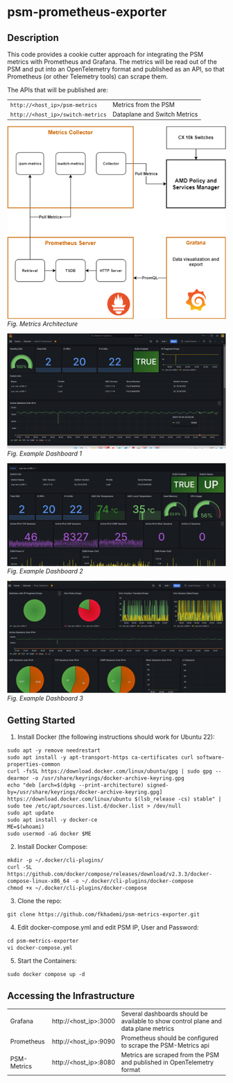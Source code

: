 # psm-prometheus-exporter

## Description
This code provides a cookie cutter approach for integrating the PSM metrics with Prometheus and Grafana.  The metrics will be read out of the PSM and put into an OpenTelemetry format and published as an API, so that Prometheus (or other Telemetry tools) can scrape them.

The APIs that will be published are:

|||
|---|---|  
|```http://<host_ip>/psm-metrics```|Metrics from the PSM
|```http://<host_ip>/switch-metrics```|Dataplane and Switch Metrics  


![Metrics Architecture](img/metrics-exporter.png)
_Fig. Metrics Architecture_  

![Example Dashboard 1](img/example1.png)
_Fig. Example Dashboard 1_  

![Example Dashboard 2](img/example2.png)
_Fig. Example Dashboard 2_  

![Example Dashboard 3](img/example3.png)
_Fig. Example Dashboard 3_  



## Getting Started  

1. Install Docker (the following instructions should work for Ubuntu 22):  
```
sudo apt -y remove needrestart
sudo apt install -y apt-transport-https ca-certificates curl software-properties-common
curl -fsSL https://download.docker.com/linux/ubuntu/gpg | sudo gpg --dearmor -o /usr/share/keyrings/docker-archive-keyring.gpg
echo "deb [arch=$(dpkg --print-architecture) signed-by=/usr/share/keyrings/docker-archive-keyring.gpg] https://download.docker.com/linux/ubuntu $(lsb_release -cs) stable" | sudo tee /etc/apt/sources.list.d/docker.list > /dev/null
sudo apt update
sudo apt install -y docker-ce
ME=$(whoami)
sudo usermod -aG docker $ME
```  

2. Install Docker Compose:
```
mkdir -p ~/.docker/cli-plugins/
curl -SL https://github.com/docker/compose/releases/download/v2.3.3/docker-compose-linux-x86_64 -o ~/.docker/cli-plugins/docker-compose
chmod +x ~/.docker/cli-plugins/docker-compose
```  

3. Clone the repo:

```
git clone https://github.com/fkhademi/psm-metrics-exporter.git
```

4. Edit docker-compose.yml and edit PSM IP, User and Password:

```
cd psm-metrics-exporter
vi docker-compose.yml
```

5. Start the Containers:
```
sudo docker compose up -d
```

## Accessing the Infrastructure

||||
|---|---|---|
| Grafana | http://<host_ip>:3000 | Several dashboards should be available to show control plane and data plane metrics
| Prometheus | http://<host_ip>:9090 | Prometheus should be configured to scrape the PSM-Metrics api 
| PSM-Metrics | http://<host_ip>:8080 | Metrics are scraped from the PSM and published in OpenTelemetry format